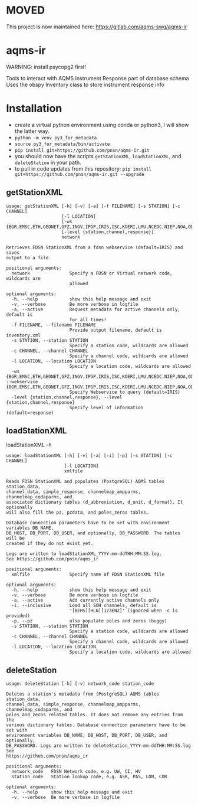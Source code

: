 # MOVED
This project is now maintained here: https://gitlab.com/aqms-swg/aqms-ir

# aqms-ir
WARNING: install psycopg2 first!

Tools to interact with AQMS Instrument Response part of database schema
Uses the obspy Inventory class to store instrument response info

# Installation
* create a virtual python environment using conda or python3, I will show the latter way.
* `python -m venv py3_for_metadata`
* `source py3_for_metadata/bin/activate`
* `pip install git+https://github.com/pnsn/aqms-ir.git`
* you should now have the scripts `getStationXML`, `loadStationXML`, and `deleteStation` in your path.
* to pull in code updates from this repository: `pip install git+https://github.com/pnsn/aqms-ir.git --upgrade`

## getStationXML

```
usage: getStationXML [-h] [-v] [-a] [-f FILENAME] [-s STATION] [-c CHANNEL]
                     [-l LOCATION]
                     [-ws {BGR,EMSC,ETH,GEONET,GFZ,INGV,IPGP,IRIS,ISC,KOERI,LMU,NCEDC,NIEP,NOA,ODC,ORFEUS,RESIF,SCEDC,USGS,USP}]
                     [-level {station,channel,response}]
                     network

Retrieves FDSN StationXML from a fdsn webservice (default=IRIS) and saves
output to a file.

positional arguments:
  network               Specify a FDSN or Virtual network code, wildcards are
                        allowed

optional arguments:
  -h, --help            show this help message and exit
  -v, --verbose         Be more verbose in logfile
  -a, --active          Request metadata for active channels only, default is
                        for all times!
  -f FILENAME, --filename FILENAME
                        Provide output filename, default is inventory.xml
  -s STATION, --station STATION
                        Specify a station code, wildcards are allowed
  -c CHANNEL, --channel CHANNEL
                        Specify a channel code, wildcards are allowed
  -l LOCATION, --location LOCATION
                        Specify a location code, wildcards are allowed
  -ws {BGR,EMSC,ETH,GEONET,GFZ,INGV,IPGP,IRIS,ISC,KOERI,LMU,NCEDC,NIEP,NOA,ODC,ORFEUS,RESIF,SCEDC,USGS,USP}, --webservice {BGR,EMSC,ETH,GEONET,GFZ,INGV,IPGP,IRIS,ISC,KOERI,LMU,NCEDC,NIEP,NOA,ODC,ORFEUS,RESIF,SCEDC,USGS,USP}
                        Specify Webservice to query (default=IRIS)
  -level {station,channel,response}, --level {station,channel,response}
                        Specify level of information (default=response)
```

## loadStationXML
loadStationXML -h

```
usage: loadStationXML [-h] [-v] [-a] [-i] [-p] [-s STATION] [-c CHANNEL]
                      [-l LOCATION]
                      xmlfile

Reads FDSN StationXML and populates (PostgreSQL) AQMS tables station_data,
channel_data, simple_response, channelmap_ampparms, channelmap_codaparms, and
associated dictionary tables (d_abbreviation, d_unit, d_format). It optionally 
will also fill the pz, pzdata, and poles_zeros tables.

Database connection parameters have to be set with environment variables DB_NAME,
DB_HOST, DB_PORT, DB_USER, and optionally, DB_PASSWORD. The tables will be
created if they do not exist yet.  

Logs are written to loadStationXML_YYYY-mm-ddTHH:MM:SS.log. 
See https://github.com/pnsn/aqms_ir

positional arguments:
  xmlfile               Specify name of FDSN StationXML file

optional arguments:
  -h, --help            show this help message and exit
  -v, --verbose         Be more verbose in logfile
  -a, --active          Add currently active channels only
  -i, --inclusive       Load all SOH channels, default is
                        '[BEHS][HLN][123ENZ]' (ignored when -c is provided)
  -p, --pz              also populate poles and zeros (buggy)
  -s STATION, --station STATION
                        Specify a station code, wildcards are allowed
  -c CHANNEL, --channel CHANNEL
                        Specify a channel code, wildcards are allowed
  -l LOCATION, --location LOCATION
                        Specify a location code, wildcards are allowed
```

## deleteStation

```
usage: deleteStation [-h] [-v] network_code station_code

Deletes a station's metadata from (PostgreSQL) AQMS tables station_data,
channel_data, simple_response, channelmap_ampparms, channelmap_codaparms, and
poles_and_zeros related tables. It does not remove any entries from the
various dictionary tables. Database connection parameters have to be set with
environment variables DB_NAME, DB_HOST, DB_PORT, DB_USER, and optionally,
DB_PASSWORD. Logs are written to deleteStation_YYYY-mm-ddTHH:MM:SS.log See
https://github.com/pnsn/aqms_ir

positional arguments:
  network_code   FDSN Network code, e.g. UW, CI, HV
  station_code   Station lookup code, e.g. ASR, PAS, LON, COR

optional arguments:
  -h, --help     show this help message and exit
  -v, --verbose  Be more verbose in logfile
```

